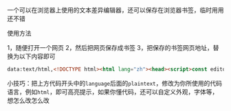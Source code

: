 一个可以在浏览器上使用的文本差异编辑器，还可以保存在浏览器书签，临时用用还不错


使用方法

1，随便打开一个网页
2，然后把网页保存成书签
3，把保存的书签网页地址，替换为以下内容即可

```html
data:text/html,<!DOCTYPE html><html lang="zh"><head><script>const editorConfig={language:'plaintext',originalEditable:true,fontSize:20,wordWrap:'on',automaticLayout:true,fontFamily:'\"JetBrains Mono\",\"HarmonyOS Sans SC\",\"Cascadia Code\",\"Consolas\",\"Menlo\",\"Twemoji Mozilla\",\"monospace\"'};</script><meta charset="UTF-8" /><meta name="viewport" content="width=device-width, initial-scale=1.0" /><title>临时差异编辑器</title></head><body><div id="editor-main" style="width:100vw;height:100vh;position:fixed;inset:0;overflow:hidden;"></div><script src="https://fastly.jsdelivr.net/npm/monaco-editor@latest/min/vs/loader.js"></script><script>require.config({paths:{'vs':'https://fastly.jsdelivr.net/npm/monaco-editor@latest/min/vs'}});require(['vs/editor/editor.main'],function(){const editor=monaco.editor.createDiffEditor(document.getElementById('editor-main'),editorConfig);editor.setModel({original:monaco.editor.createModel('','text/plain'),modified:monaco.editor.createModel('','text/plain')});});</script></body></html>
```

小技巧：把上方代码开头中的`language`后面的`plaintext`，修改为你所使用的代码语言，例如`html`，即可高亮提示，如果你懂代码，还可以自定义外观，字体等，想怎么改怎么改